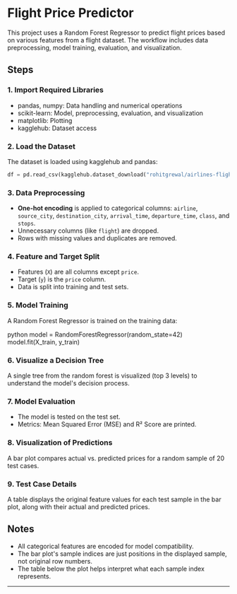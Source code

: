 # Flight Price Predictor

This project uses a Random Forest Regressor to predict flight prices based on various features from a flight dataset. The workflow includes data preprocessing, model training, evaluation, and visualization.

## Steps

### 1. Import Required Libraries

- pandas, numpy: Data handling and numerical operations
- scikit-learn: Model, preprocessing, evaluation, and visualization
- matplotlib: Plotting
- kagglehub: Dataset access

### 2. Load the Dataset

The dataset is loaded using kagglehub and pandas:

```python
df = pd.read_csv(kagglehub.dataset_download("rohitgrewal/airlines-flights-data")+"/airlines_flights_data.csv")
```

### 3. Data Preprocessing

- **One-hot encoding** is applied to categorical columns: `airline`, `source_city`, `destination_city`, `arrival_time`, `departure_time`, `class`, and `stops`.
- Unnecessary columns (like `flight`) are dropped.
- Rows with missing values and duplicates are removed.

### 4. Feature and Target Split

- Features (`X`) are all columns except `price`.
- Target (`y`) is the `price` column.
- Data is split into training and test sets.

### 5. Model Training

A Random Forest Regressor is trained on the training data:

python
model = RandomForestRegressor(random_state=42)
model.fit(X_train, y_train)


### 6. Visualize a Decision Tree

A single tree from the random forest is visualized (top 3 levels) to understand the model's decision process.

### 7. Model Evaluation

- The model is tested on the test set.
- Metrics: Mean Squared Error (MSE) and R² Score are printed.

### 8. Visualization of Predictions

A bar plot compares actual vs. predicted prices for a random sample of 20 test cases.

### 9. Test Case Details

A table displays the original feature values for each test sample in the bar plot, along with their actual and predicted prices.

## Notes

- All categorical features are encoded for model compatibility.
- The bar plot's sample indices are just positions in the displayed sample, not original row numbers.
- The table below the plot helps interpret what each sample index represents.

---


